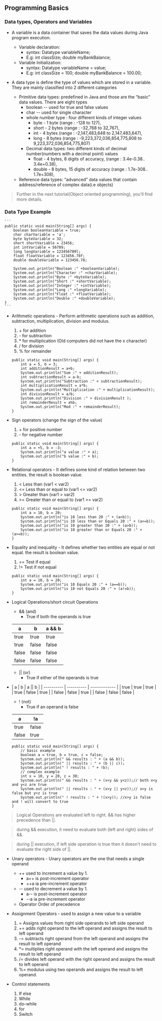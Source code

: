 ## Programming Basics ##
###  Data types, Operators and Variables ###
- A variable is a data container that saves the data values during Java program execution.
	- Variable declaration: 
		- syntax: Datatype variableName;
		- E.g: int classSize; double myBankBalance;
	- Variable Initialization:
		- syntax: Datatype variableName = value;
		- E.g: int classSize = 100; double myBankBalance = 100.00;

-  A data type is define the type of values which are stored in a variable. They are mainly classified into 2 different categories 
	- Primitive data types: predefined in Java and those are the “basic” data values. There are eight types
		- boolean -- used for true and false values
		- char -- used for single character
		- whole number type : four different kinds of integer values
			- byte - 1 byte 	(range : -128 to 127), 
			- short - 2 bytes (range : -32,768 to 32,767),
			- int - 4 bytes 	(range : -2,147,483,648 to 2,147,483,647),
			- long - 8 bytes 	(range : -9,223,372,036,854,775,808 to 9,223,372,036,854,775,807)
		- Decimal data types: two different kinds of decimal number(numbers with a decimal point) values
			- float - 4 bytes,  8 digits of accuracy,  (range : 3.4e-0.38.. 3.4e+0.38),
			- double - 8 bytes, 15 digits of accuracy (range : 1.7e-308.. 1.7e+308),
	- Reference data types: “advanced” data values that contain address/reference of complex data(i.e objects)
> Further in the next tutorial(Object oriented programming), you'll find more details.

### Data Type Example ###
    ```
	public static void main(String[] args) {
		boolean booleanVariable = true;
		char charVariable = 'a';
		byte byteVariable = 32;
		short shortVariable = 23456;
		int intVariable = 56789;
		long longVariable = 123456789l;
		float floatVariable = 123456.78f;
		double doubleVariable = 123456.78;
		
		System.out.println("Boolean :" +booleanVariable);
		System.out.println("Character :" +charVariable);
		System.out.println("Byte :" +byteVariable);
		System.out.println("Short :" +shortVariable);
		System.out.println("Integer :" +intVariable);
		System.out.println("Long :" +longVariable);
		System.out.println("Float :" +floatVariable);
		System.out.println("Double :" +doubleVariable);
	}
    ```
- Arithmetic operations - Perform arithmetic operations such as addition, subtraction, multiplication, division and modulus.
	1. \+ for addition
	2. \- for subtraction
	3. \* for multiplication (Old computers did not have the x character)
	4. / for division
	5. % for remainder
    ```
	public static void main(String[] args) {
		int a = 5, b = 3;
		int additionResult = a+b; 
		System.out.println("Sum :" + additionResult);
		int subtractionResult = a-b;
		System.out.println("Subtraction :" + subtractionResult);
		int multiplicationResult = a*b;
		System.out.println("Multiplication :" + multiplicationResult);
		int divisionResult = a/b;
		System.out.println("Division :" + divisionResult );
		int remainderResult = a%b;
		System.out.println("Mod :" + remainderResult);
	}
    ```
- Sign operators (change the sign of the value)
	1. \+ for positive number
	2. \- for negative number
	```
	public static void main(String[] args) {
		int a = +5, b = -3;
		System.out.println("a value :" + a);
		System.out.println("b value :" + b);
	}
    ```
- Relational operators - It defines some kind of relation between two entities. the result is boolean value.
	1. <    Less than 					(var1 < var2)
	2. <=   Less than or equal to  		(var1 <= var2)
	3. \>	Greater than 				(var1 > var2)
	4. \>=  Greater than or equal to 	(var1 >= var2)
	```
	public static void main(String[] args) {
		int a = 10, b = 20;
		System.out.println("is 10 less than 20 :" + (a<b));
		System.out.println("is 10 less than or Equals 20 :" + (a<=b));
		System.out.println("is 10 greater than 20 :" + (a>b));
		System.out.println("is 10 greater than or Equals 20 :" + (a>=b));
	}
    ```
- Equality and inequality - It defines whether two entities are equal or not equal. the result is boolean value.
	1. == 	Test if equal
	2. != 	Test if not equal
	```
	public static void main(String[] args) {
		int a = 10, b = 20;
		System.out.println("is 10 Equals 20 :" + (a==b));
		System.out.println("is 10 not Equals 20 :" + (a!=b));
	}
    ```
- Logical Operations/short circuit Operations
	- && (and)
		- True if both the operands is true

	| 	   a  	 | 	   b  	  |     a && b 	  |
	| ---------- | ---------- | ------------- |
	| 	 true	 | 	  true	  |  	 true	  |
	| 	 true	 | 	  false	  |  	 false	  |
	| 	 false	 | 	  false	  |  	 false	  |
	| 	 false	 | 	  false	  |  	 false	  |
	
	- || (or)
		- True if either of the operands is true
- 
	| 	   a  	 | 	   b  	  |     a || b 	  |
	| ---------- | ---------- | ------------- |
	| 	 true	 | 	  true	  |  	 true	  |
	| 	 true	 | 	  false	  |  	 true	  |
	| 	 false	 | 	  false	  |  	 true	  |
	| 	 false	 | 	  false	  |  	 false	  |
	
	- ! (not)
		- True if an operand is false

	| 	   a  	 | 	   !a  	  |
	| ---------- | ---------- |
	| 	 true	 | 	  false	  |
	| 	 false	 | 	  true	  |

	```
	public static void main(String[] args) {
		// basic example
		boolean a = true, b = true, c = false;
		System.out.println(" && results : " + (a && b)); 
		System.out.println(" || results : " + (b || c));
		System.out.println(" ! results : " + !b);
		// complex example
		int x = 10, y = 20, z = 30;
		System.out.println(" && results : " + (x<y && y<z));// both x<y and y<z are true 
		System.out.println(" || results : " + (x>y || y<z));// x>y is false but y<z is true
		System.out.println(" ! results : " + !(x>y)); //x>y is false and ! will convert to true
	}
    ```
> Logical Operations are evaluated left to right. && has higher precedence than ||. 

> during && execution, it need to evaluate both (left and right) sides of &&.

> during || execution, if left side operation is true then it doesn't need to evaluate the right side of ||.

- Unary operators - Unary operators are the one that needs a single operand 
	- ++ used to increment a value by 1.
		- a++ is post-increment operator
		- ++a ia pre-increment operator
	- -- used to decrement a value by 1.
		- a-- is post-increment operator
		- --a ia pre-increment operator
	- Operator Order of precedence

- Assignment Operators - used to assign a new value to a variable
	1. = Assigns values from right side operands to left side operand
	2. += adds right operand to the left operand and assigns the result to left operand
	3. -= subtracts right operand from the left operand and assigns the result to left operand
	4. \*= multiplies right operand with the left operand and assigns the result to left operand
	5. /= divides left operand with the right operand and assigns the result to left operand
	6. %= modulus using two operands and assigns the result to left operand.

- Control statements
	1. If else
	2. While
	3. do-while
	4. for
	5. Switch
